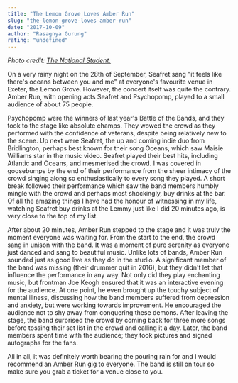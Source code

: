 ```yaml
---
title: "The Lemon Grove Loves Amber Run"
slug: "the-lemon-grove-loves-amber-run"
date: "2017-10-09"
author: "Rasagnya Gurung"
rating: "undefined"
---
```


_Photo credit: [The National Student.](http://www.thenationalstudent.com/Music/2015-12-18/live_review_amber_run_bodega_nottingham.html)_

On a very rainy night on the 28th of September, Seafret sang "it feels like there's oceans between you and me" at everyone's favourite venue in Exeter, the Lemon Grove. However, the concert itself was quite the contrary. Amber Run, with opening acts Seafret and Psychopomp, played to a small audience of about 75 people.

Psychopomp were the winners of last year's Battle of the Bands, and they took to the stage like absolute champs. They wowed the crowd as they performed with the confidence of veterans, despite being relatively new to the scene. Up next were Seafret, the up and coming indie duo from Bridlington, perhaps best known for their song Oceans, which saw Maisie Williams star in the music video. Seafret played their best hits, including Atlantic and Oceans, and mesmerised the crowd. I was covered in goosebumps by the end of their performance from the sheer intimacy of the crowd singing along so enthusiastically to every song they played. A short break followed their performance which saw the band members humbly mingle with the crowd and perhaps most shockingly, buy drinks at the bar. Of all the amazing things I have had the honour of witnessing in my life, watching Seafret buy drinks at the Lemmy just like I did 20 minutes ago, is very close to the top of my list.

After about 20 minutes, Amber Run stepped to the stage and it was truly the moment everyone was waiting for. From the start to the end, the crowd sang in unison with the band. It was a moment of pure serenity as everyone just danced and sang to beautiful music. Unlike lots of bands, Amber Run sounded just as good live as they do in the studio. A significant member of the band was missing (their drummer quit in 2016), but they didn't let that influence the performance in any way. Not only did they play enchanting music, but frontman Joe Keogh ensured that it was an interactive evening for the audience. At one point, he even brought up the touchy subject of mental illness, discussing how the band members suffered from depression and anxiety, but were working towards improvement. He encouraged the audience not to shy away from conquering these demons. After leaving the stage, the band surprised the crowd by coming back for three more songs before tossing their set list in the crowd and calling it a day. Later, the band members spent time with the audience; they took pictures and signed autographs for the fans.

All in all, it was definitely worth bearing the pouring rain for and I would recommend an Amber Run gig to everyone. The band is still on tour so make sure you grab a ticket for a venue close to you.
